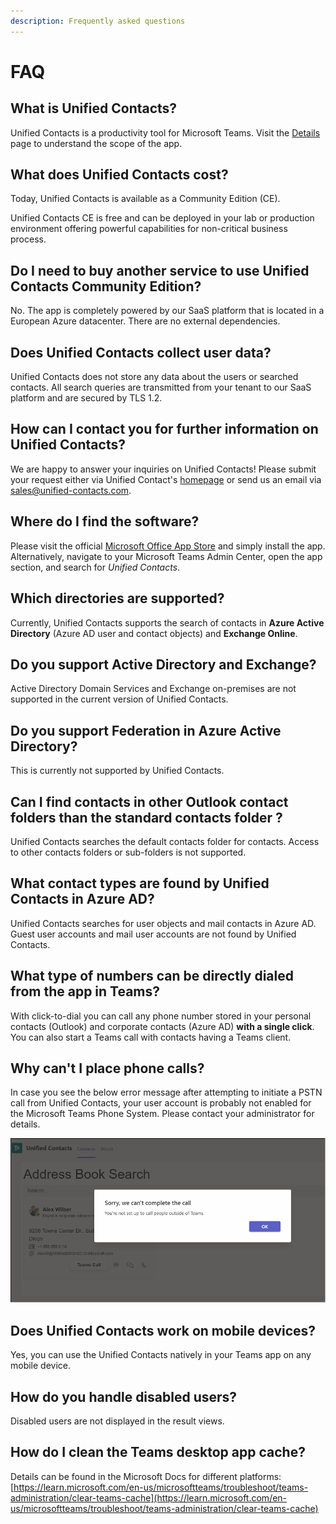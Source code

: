```yaml
---
description: Frequently asked questions
---
```


# FAQ

## What is Unified Contacts?

Unified Contacts is a productivity tool for Microsoft Teams. Visit the [Details](../welcome.md) page to understand the scope of the app.&#x20;

## What does Unified Contacts cost?

Today, Unified Contacts is available as a Community Edition (CE).

Unified Contacts CE is free and can be deployed in your lab or production environment offering powerful capabilities for non-critical business process.

## Do I need to buy another service to use Unified Contacts Community Edition?

No. The app is completely powered by our SaaS platform that is located in a European Azure datacenter. There are no external dependencies.

## Does Unified Contacts collect user data?


Unified Contacts does not store any data about the users or searched contacts. All search queries are transmitted from your tenant to our SaaS platform and are secured by TLS 1.2.

## How can I contact you for further information on Unified Contacts?

We are happy to answer your inquiries on Unified Contacts! Please submit your request either via Unified Contact's [homepage](https://www.glueckkanja-gab.com/en/products/unified-contacts) or send us an email via [sales@unified-contacts.com](mailto:sales@unified-contacts.com).

## Where do I find the software?

Please visit the official [Microsoft Office App Store](https://store.office.com) and simply install the app. Alternatively, navigate to your Microsoft Teams Admin Center, open the app section, and search for _Unified Contacts_.

## Which directories are supported?

Currently, Unified Contacts supports the search of contacts in **Azure Active Directory** (Azure AD user and contact objects) and **Exchange Online**.

## Do you support Active Directory and Exchange?

Active Directory Domain Services and Exchange on-premises are not supported in the current version of Unified Contacts.

## Do you support Federation in Azure Active Directory?

This is currently not supported by Unified Contacts.

## Can I find contacts in other Outlook contact folders than the standard contacts folder ?

Unified Contacts searches the default contacts folder for contacts. Access to other contacts folders or sub-folders is not supported.

## What contact types are found by Unified Contacts in Azure AD?

Unified Contacts searches for user objects and mail contacts in Azure AD. Guest user accounts and mail user accounts are not found by Unified Contacts.&#x20;

## What type of numbers can be directly dialed from the app in Teams?

With click-to-dial you can call any phone number stored in your personal contacts (Outlook) and corporate contacts (Azure AD) **with a single click**. You can also start a Teams call with contacts having a Teams client.

## Why can't I place phone calls?

In case you see the below error message after attempting to initiate a PSTN call from Unified Contacts, your user account is probably not enabled for the Microsoft Teams Phone System. Please contact your administrator for details.

![Error Message: Sorry, we can't complete the call.](<../.gitbook/assets/Picture 1.png>)

## Does Unified Contacts work on mobile devices?

Yes, you can  use the Unified Contacts natively in your Teams app on any mobile device.

## How do you handle disabled users?

Disabled users are not displayed in the result views.



## How do I clean the Teams desktop app cache?

Details can be found in the Microsoft Docs for different platforms: [https://learn.microsoft.com/en-us/microsoftteams/troubleshoot/teams-administration/clear-teams-cache](https://learn.microsoft.com/en-us/microsoftteams/troubleshoot/teams-administration/clear-teams-cache)
